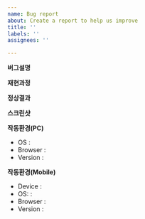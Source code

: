 ```yaml
---
name: Bug report
about: Create a report to help us improve
title: ''
labels: ''
assignees: ''

---
```


**버그설명**


**재현과정**


**정상결과**


**스크린샷**


**작동환경(PC)**
 - OS :
 - Browser :
 - Version :

**작동환경(Mobile)**
 - Device :
 - OS: :
 - Browser :
 - Version :
